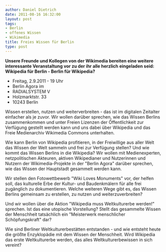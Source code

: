```yaml
---
author: Daniel Dietrich
date: 2011-08-16 16:32:00
layout: post
tags:
- Berlin
- offenes Wissen
- Wikimedia
title: Freies Wissen für Berlin
type: post
---
```


**Unsere Freunde und Kollegen von der Wikimedia bereiten eine weitere interessante Veranstaltung vor zu der ihr alle herzlich eingeladen seid: Wikipedia für Berlin - Berlin für Wikipedia?**

* Freitag, 2.9.2011 - 19 Uhr  
* Berlin Agora im  
* RADIALSYSTEM V  
* Holzmarktstr. 33  
* 10243 Berlin

Wissen erstellen, nutzen und weiterverbreiten - das ist im digitalen Zeitalter einfacher als je zuvor. Wir wollen darüber sprechen, wie das Wissen Berlins zusammenkommen und unter Freien Lizenzen der Öffentlichkeit zur Verfügung gestellt werden kann und uns dabei über Wikipedia und das Freie Medienarchiv Wikimedia Commons unterhalten.

Wie kann Berlin von Wikipedia profitieren, in der Freiwillige aus aller Welt das Wissen der Welt sammeln und frei zur Verfügung stellen? Und wie kommt das Wissen Berlins in die Wikipedia? Wir wollen mit Medienexperten, netzpolitischen Akteuren, aktiven Wikipedianer und Nutzerinnen und Nutzern der Wikimedia-Projekte in der "Berlin Agora" darüber sprechen, wie das Wissen der Hauptstadt gesammelt werden kann.

Wir stellen den Fotowettbewerb "Wiki Loves Monuments" vor, der helfen soll, das kulturelle Erbe der Kultur- und Baudenkmälern für alle frei zugänglich zu dokumentieren. Welche weiteren Wege gibt es, das Wissen Berlins gemeinsam zu erstellen, zu nutzen und weiterzuverbreiten? 

Und wir wollen über die Aktion "Wikipedia muss Weltkulturerbe werden!" sprechen. Ist das eine utopische Vorstellung? Stellt das gesammelte Wissen der Menschheit tatsächlich ein "Meisterwerk menschlicher Schöpfungskraft" dar?

Wie sind Berliner Weltkulturerbestätten entstanden - und wie entsteht heute die größte Enzyklopädie mit dem Wissen der Menschheit. Wird Wikipedia das erste Weltkulturerbe werden, das alles Weltkulturerbewissen in sich vereint?